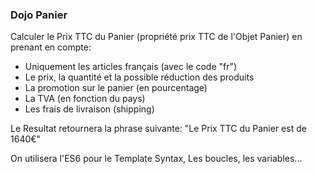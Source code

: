 ### Dojo Panier

Calculer le Prix TTC du Panier (propriété prix TTC de l'Objet Panier) en prenant en compte:

* Uniquement les articles français (avec le code "fr")
* Le prix, la quantité et la possible réduction des produits
* La promotion sur le panier (en pourcentage)
* La TVA (en fonction du pays)
* Les frais de livraison (shipping)

Le Resultat retournera la phrase suivante:
"Le Prix TTC du Panier est de 1640€"

On utilisera l'ES6 pour le Template Syntax, Les boucles, les variables...
